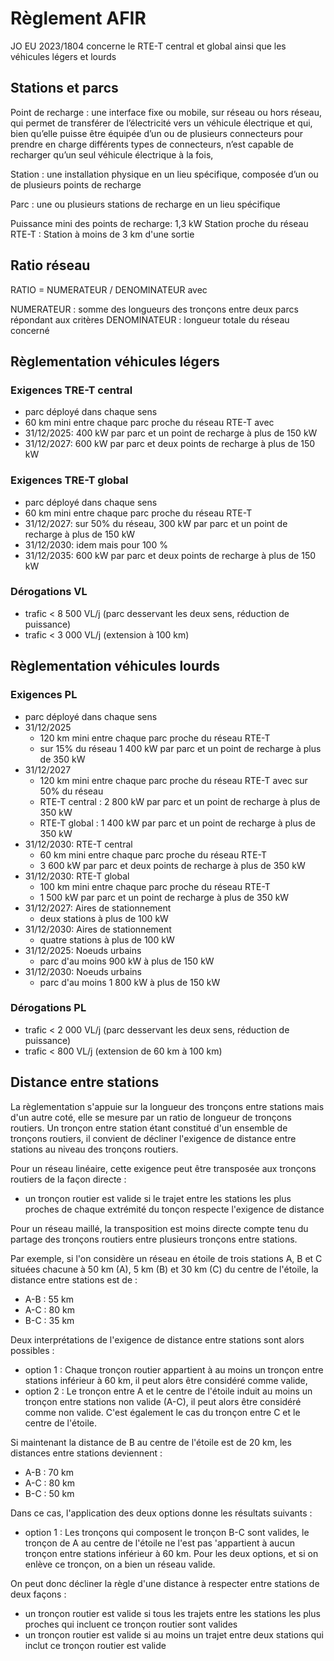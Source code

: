 # Règlement AFIR

JO EU 2023/1804
concerne le RTE-T central et global ainsi que les véhicules légers et lourds

## Stations et parcs

Point de recharge : une interface fixe ou mobile, sur réseau ou hors réseau, qui permet de transférer de l’électricité vers un véhicule électrique et qui, bien qu’elle puisse être équipée d’un ou de plusieurs connecteurs pour prendre en charge différents types de connecteurs, n’est capable de recharger qu’un seul véhicule électrique à la fois,

Station : une installation physique en un lieu spécifique, composée d’un ou de plusieurs points de recharge

Parc : une ou plusieurs stations de recharge en un lieu spécifique

Puissance mini des points de recharge: 1,3 kW
Station proche du réseau RTE-T : Station à moins de 3 km d'une sortie

## Ratio réseau

RATIO = NUMERATEUR / DENOMINATEUR avec

NUMERATEUR : somme des longueurs des tronçons entre deux parcs répondant aux critères
DENOMINATEUR : longueur totale du réseau concerné

## Règlementation véhicules légers

### Exigences TRE-T central

- parc déployé dans chaque sens
- 60 km mini entre chaque parc proche du réseau RTE-T avec
- 31/12/2025: 400 kW par parc et un point de recharge à plus de 150 kW 
- 31/12/2027: 600 kW par parc et deux points de recharge à plus de 150 kW

### Exigences TRE-T global

- parc déployé dans chaque sens
- 60 km mini entre chaque parc proche du réseau RTE-T
- 31/12/2027: sur 50% du réseau, 300 kW par parc et un point de recharge à plus de 150 kW 
- 31/12/2030: idem mais pour 100 %
- 31/12/2035: 600 kW par parc et deux points de recharge à plus de 150 kW

### Dérogations VL

- trafic < 8 500 VL/j (parc desservant les deux sens, réduction de puissance)
- trafic < 3 000 VL/j (extension à 100 km)

## Règlementation véhicules lourds

### Exigences PL

- parc déployé dans chaque sens
- 31/12/2025
  - 120 km mini entre chaque parc proche du réseau RTE-T
  - sur 15% du réseau 1 400 kW par parc et un point de recharge à plus de 350 kW 
- 31/12/2027
  - 120 km mini entre chaque parc proche du réseau RTE-T avec sur 50% du réseau
  - RTE-T central : 2 800 kW par parc et un point de recharge à plus de 350 kW 
  - RTE-T global : 1 400 kW par parc et un point de recharge à plus de 350 kW 
- 31/12/2030: RTE-T central 
  - 60 km mini entre chaque parc proche du réseau RTE-T
  - 3 600 kW par parc et deux points de recharge à plus de 350 kW 
- 31/12/2030: RTE-T global
  - 100 km mini entre chaque parc proche du réseau RTE-T
  - 1 500 kW par parc et un point de recharge à plus de 350 kW 
- 31/12/2027: Aires de stationnement
  - deux stations à plus de 100 kW
- 31/12/2030: Aires de stationnement
  - quatre stations à plus de 100 kW
- 31/12/2025: Noeuds urbains
  - parc d'au moins 900 kW à plus de 150 kW
- 31/12/2030: Noeuds urbains
  - parc d'au moins 1 800 kW à plus de 150 kW

### Dérogations PL

- trafic < 2 000 VL/j (parc desservant les deux sens, réduction de puissance)
- trafic < 800 VL/j (extension de 60 km à 100 km)

## Distance entre stations

La règlementation s'appuie sur la longueur des tronçons entre stations mais d'un autre coté, elle se mesure par un ratio de longueur de tronçons routiers.
 Un tronçon entre station étant constitué d'un ensemble de tronçons routiers, il convient de décliner l'exigence de distance entre stations au niveau des tronçons routiers. 

Pour un réseau linéaire, cette exigence peut être transposée aux tronçons routiers de la façon directe :

- un tronçon routier est valide si le trajet entre les stations les plus proches de chaque extrémité du tonçon respecte l'exigence de distance

Pour un réseau maillé, la transposition est moins directe compte tenu du partage des tronçons routiers entre plusieurs tronçons entre stations. 

Par exemple, si l'on considère un réseau en étoile de trois stations A, B et C situées chacune à 50 km (A), 5 km (B) et 30 km (C) du centre de l'étoile, 
la distance entre stations est de :

- A-B : 55 km
- A-C : 80 km
- B-C : 35 km

Deux interprétations de l'exigence de distance entre stations sont alors possibles :

- option 1 : Chaque tronçon routier appartient à au moins un tronçon entre stations inférieur à 60 km, il peut alors être considéré comme valide,
- option 2 : Le tronçon entre A et le centre de l'étoile induit au moins un tronçon entre stations non valide (A-C), il peut alors être considéré comme non valide. 
C'est également le cas du tronçon entre C et le centre de l'étoile. 

Si maintenant la distance de B au centre de l'étoile est de 20 km, les distances entre stations deviennent :

- A-B : 70 km
- A-C : 80 km
- B-C : 50 km

Dans ce cas, l'application des deux options donne les résultats suivants :

- option 1 : Les tronçons qui composent le tronçon B-C sont valides, le tronçon de A au centre de l'étoile ne l'est pas
'appartient à aucun tronçon entre stations inférieur à 60 km. Pour les deux options,  et si on enlève ce tronçon, on a bien un réseau valide.

On peut donc décliner la règle d'une distance à respecter entre stations de deux façons :

- un tronçon routier est valide si tous les trajets entre les stations les plus proches qui incluent ce tronçon routier sont valides
- un tronçon routier est valide si au moins un trajet entre deux stations qui inclut ce tronçon routier est valide
